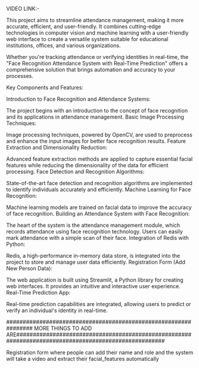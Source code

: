 VIDEO LINK:-

This project aims to streamline attendance management, making it more accurate, efficient, and user-friendly. It combines cutting-edge technologies in computer vision and machine learning with a user-friendly web interface to create a versatile system suitable for educational institutions, offices, and various organizations.

Whether you're tracking attendance or verifying identities in real-time, the "Face Recognition Attendance System with Real-Time Prediction" offers a comprehensive solution that brings automation and accuracy to your processes.

Key Components and Features:

Introduction to Face Recognition and Attendance Systems:

The project begins with an introduction to the concept of face recognition and its applications in attendance management. Basic Image Processing Techniques:

Image processing techniques, powered by OpenCV, are used to preprocess and enhance the input images for better face recognition results. Feature Extraction and Dimensionality Reduction:

Advanced feature extraction methods are applied to capture essential facial features while reducing the dimensionality of the data for efficient processing. Face Detection and Recognition Algorithms:

State-of-the-art face detection and recognition algorithms are implemented to identify individuals accurately and efficiently. Machine Learning for Face Recognition:

Machine learning models are trained on facial data to improve the accuracy of face recognition. Building an Attendance System with Face Recognition:

The heart of the system is the attendance management module, which records attendance using face recognition technology. Users can easily mark attendance with a simple scan of their face. Integration of Redis with Python:

Redis, a high-performance in-memory data store, is integrated into the project to store and manage user data efficiently. Registration Form (Add New Person Data):

The web application is built using Streamlit, a Python library for creating web interfaces. It provides an intuitive and interactive user experience. Real-Time Prediction App:

Real-time prediction capabilities are integrated, allowing users to predict or verify an individual's identity in real-time.

################################################################ MORE THINGS TO ADD ARE#####################################################################################################

Registration form where people can add their name and role and the system will take a video and extract their facial_features automatically
